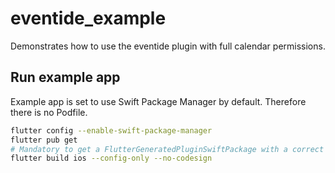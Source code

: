 # eventide_example

Demonstrates how to use the eventide plugin with full calendar permissions.

## Run example app

Example app is set to use Swift Package Manager by default. Therefore there is no Podfile.

```sh
flutter config --enable-swift-package-manager
flutter pub get
# Mandatory to get a FlutterGeneratedPluginSwiftPackage with a correct iOS minimum version
flutter build ios --config-only --no-codesign
```